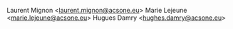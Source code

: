 Laurent Mignon \<<laurent.mignon@acsone.eu>\> Marie Lejeune
\<<marie.lejeune@acsone.eu>\> Hugues Damry \<<hughes.damry@acsone.eu>\>
